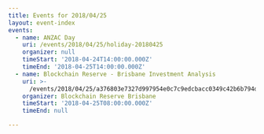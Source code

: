 ```yaml
---
title: Events for 2018/04/25
layout: event-index
events:
  - name: ANZAC Day
    uri: /events/2018/04/25/holiday-20180425
    organizer: null
    timeStart: '2018-04-24T14:00:00.000Z'
    timeEnd: '2018-04-25T14:00:00.000Z'
  - name: Blockchain Reserve - Brisbane Investment Analysis
    uri: >-
      /events/2018/04/25/a376803e7327d997954e0c7c9edcbacc0349c42b6b794d0eb94d5b8fd3f01037
    organizer: Blockchain Reserve Brisbane
    timeStart: '2018-04-25T08:00:00.000Z'
    timeEnd: null

---
```

